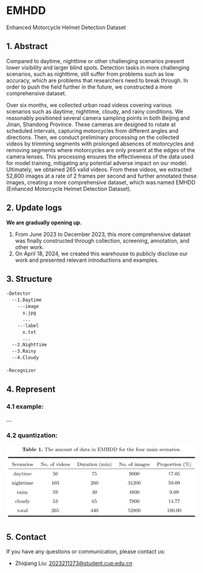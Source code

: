 # EMHDD
Enhanced Motorcycle Helmet Detection Dataset



## 1. Abstract

Compared to daytime, nighttime or other challenging scenarios present lower visibility and larger blind spots. Detection tasks in more challenging scenarios, such as nighttime, still suffer from problems such as low accuracy, which are problems that researchers need to break through. In order to push the field further in the future, we constructed a more comprehensive dataset.

Over six months, we collected urban road videos covering various scenarios such as daytime, nighttime, cloudy, and rainy conditions. We reasonably positioned several camera sampling points in both Beijing and Jinan, Shandong Province. These cameras are designed to rotate at scheduled intervals, capturing motorcycles from different angles and directions. Then, we conduct preliminary processing on the collected videos by trimming segments with prolonged absences of motorcycles and removing segments where motorcycles are only present at the edges of the camera lenses. This processing ensures the effectiveness of the data used for model training, mitigating any potential adverse impact on our model. Ultimately, we obtained 265 valid videos. From these videos, we extracted 52,800 images at a rate of 2 frames per second and further annotated these images, creating a more comprehensive dataset, which was named EMHDD (Enhanced Motorcycle Helmet Detection Dataset).





## 2. Update logs

**We are gradually opening up.**

1. From June 2023 to December 2023, this more comprehensive dataset was finally constructed through collection, screening, annotation, and other work.
2. On April 18, 2024, we created this warehouse to publicly disclose our work and presented relevant introductions and examples.





## 3. Structure

~~~txt
-Detector
  --1.Daytime
    ---image
      x.jpg
      ...
    ---label
      x.txt
      ...    
  --2.Nighttime
  --3.Rainy
  --4.Cloudy

-Recognizer
~~~



## 4. Represent

### 4.1 example:

<img src="README\Example.png" alt="Example" style="zoom:20%;" />

### 4.2 quantization:

<img src="README/Quantization.png" alt="Quantization" style="zoom:50%;" />



## 5. Contact

If you have any questions or communication, please contact us:

* Zhiqiang Liu: 2023211273@student.cup.edu.cn
